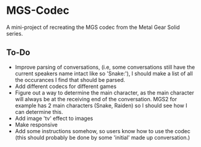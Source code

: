 # MGS-Codec

A mini-project of recreating the MGS codec from the Metal Gear Solid series.

## To-Do

- Improve parsing of conversations, (i.e, some conversations still have the current speakers name intact like so 'Snake:'), I should make a list of all the occurances I find that should be parsed.
- Add different codecs for different games
- Figure out a way to determine the main character, as the main character will always be at the receiving end of the conversation. MGS2 for example has 2 main characters (Snake, Raiden) so I should see how I can determine this.
- Add image 'tv' effect to images
- Make responsive
- Add some instructions somehow, so users know how to use the codec (this should probably be done by some 'initial' made up conversation.)
